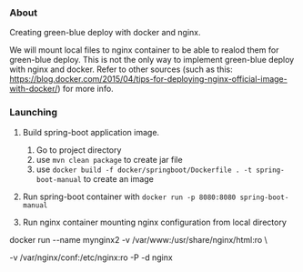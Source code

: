 ### About
Creating green-blue deploy with docker and nginx.

We will mount local files to nginx container to be able to realod them for
green-blue deploy. This is not the only way to implement green-blue deploy with nginx and docker.
Refer to other sources (such as this: https://blog.docker.com/2015/04/tips-for-deploying-nginx-official-image-with-docker/) 
for more info.

### Launching
1. Build spring-boot application image.
    1. Go to project directory
    2. use ```mvn clean package``` to create jar file
    3. use ```docker build -f docker/springboot/Dockerfile . -t spring-boot-manual``` to create an image

2. Run spring-boot container with  ```docker run -p 8080:8080 spring-boot-manual```

3. Run nginx container mounting nginx configuration from local directory

docker run --name mynginx2 -v /var/www:/usr/share/nginx/html:ro \

-v /var/nginx/conf:/etc/nginx:ro -P -d nginx
